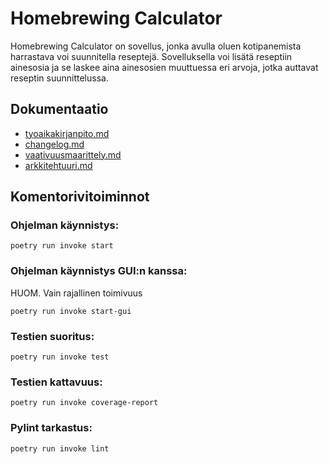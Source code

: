 # Homebrewing Calculator

Homebrewing Calculator on sovellus, jonka avulla oluen kotipanemista harrastava voi suunnitella reseptejä. Sovelluksella voi lisätä reseptiin ainesosia ja se laskee aina ainesosien muuttuessa eri arvoja, jotka auttavat reseptin suunnittelussa.

## Dokumentaatio

- [tyoaikakirjanpito.md](./harjoitustyo/dokumentaatio/tyoaikakirjanpito.md)
- [changelog.md](./harjoitustyo/dokumentaatio/changelog.md)
- [vaativuusmaarittely.md](./harjoitustyo/dokumentaatio/vaativuusmaarittely.md)
- [arkkitehtuuri.md](./harjoitustyo/dokumentaatio/arkkitehtuuri.md)

## Komentorivitoiminnot

### Ohjelman käynnistys:

	poetry run invoke start

### Ohjelman käynnistys GUI:n kanssa:
HUOM. Vain rajallinen toimivuus

    poetry run invoke start-gui

### Testien suoritus:

    poetry run invoke test

### Testien kattavuus:

    poetry run invoke coverage-report

### Pylint tarkastus:

    poetry run invoke lint